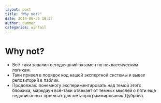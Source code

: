 ```yaml
---
layout: post
title: "Why not?"
date: 2014-06-25 18:27
author: dummer
categories: winfail
---
```


Why not?
========

* Всё-таки завалил сегодняшний экзамен по неклассическим логикам.
* Таки привел в порядок код нашей экспертной системы и вывел репозиторий в паблик.
* Продолжаю понемногу экспериментировать над темой этого бложика, маркдаун всё-таки отвекает от темных мыслей о пяти еще недописанных проектах для метапрограммирования Дуброва.